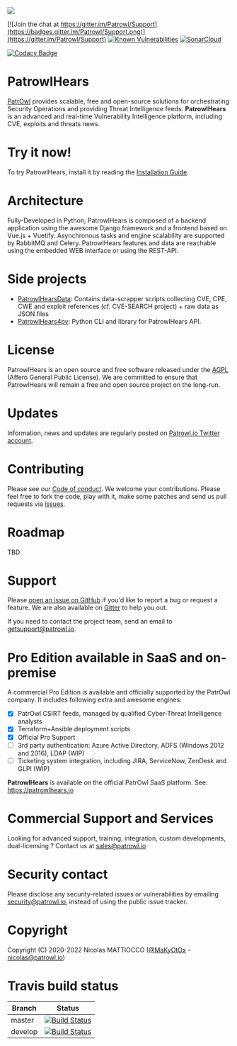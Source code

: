 ![](https://github.com/Patrowl/PatrowlDocs/blob/master/images/logos/logo-patrowl-light.png)

[![Join the chat at https://gitter.im/Patrowl/Support](https://badges.gitter.im/Patrowl/Support.png)](https://gitter.im/Patrowl/Support)
[![Known Vulnerabilities](https://snyk.io/test/github/Patrowl/PatrowlHears/badge.svg)](https://snyk.io/test/github/Patrowl/PatrowlHears)
[![SonarCloud](https://sonarcloud.io/api/project_badges/measure?project=Patrowl_PatrowlHears&metric=alert_status)](https://sonarcloud.io/dashboard?id=Patrowl_PatrowlHears)
<!-- [![Build Status](https://travis-ci.com/Patrowl/PatrowlHears.svg?branch=master)](https://travis-ci.com/Patrowl/PatrowlHears) -->
[![Codacy Badge](https://app.codacy.com/project/badge/Grade/0f99a22fad374c439ceeaa2801bc8a63)](https://www.codacy.com/gh/Patrowl/PatrowlHears/dashboard)


# **PatrowlHears**
[PatrOwl](https://www.patrowlhears.io/) provides scalable, free and open-source solutions for orchestrating Security Operations and providing Threat Intelligence feeds. **PatrowlHears** is an advanced and real-time Vulnerability Intelligence platform, including CVE, exploits and threats news.

# Try it now!
To try PatrowlHears, install it by reading the [Installation Guide](https://github.com/Patrowl/PatrowlHears/blob/master/INSTALL.md).

# Architecture
Fully-Developed in Python, PatrowlHears is composed of a backend application using the awesome Django framework and a frontend based on Vue.js + Vuetify. Asynchronous tasks and engine scalability are supported by RabbitMQ and Celery.
PatrowlHears features and data are reachable using the embedded WEB interface or using the REST-API.

# Side projects
  - [PatrowlHearsData](https://github.com/Patrowl/PatrowlHearsData): Contains data-scrapper scripts collecting CVE, CPE, CWE and exploit references (cf. CVE-SEARCH project) + raw data as JSON files
  - [PatrowlHears4py](https://github.com/Patrowl/PatrowlHears4py): Python CLI and library for PatrowlHears API.

# License
PatrowlHears is an open source and free software released under the [AGPL](https://github.com/Patrowl/PatrowlHears/blob/master/LICENSE) (Affero General Public License). We are committed to ensure that PatrowlHears will remain a free and open source project on the long-run.

# Updates
Information, news and updates are regularly posted on [Patrowl.io Twitter account](https://twitter.com/patrowl_io).

# Contributing
Please see our [Code of conduct](https://github.com/Patrowl/PatrowlDocs/blob/master/support/code_of_conduct.md). We welcome your contributions. Please feel free to fork the code, play with it, make some patches and send us pull requests via [issues](https://github.com/Patrowl/PatrowlHears/issues).

# Roadmap
TBD

# Support
Please [open an issue on GitHub](https://github.com/Patrowl/PatrowlHears/issues) if you'd like to report a bug or request a feature. We are also available on [Gitter](https://gitter.im/PatrowlHears/Support) to help you out.

If you need to contact the project team, send an email to <getsupport@patrowl.io>.

# Pro Edition available in SaaS and on-premise
A commercial Pro Edition is available and officially supported by the PatrOwl company. It includes following extra and awesome engines:
  - [x] PatrOwl CSIRT feeds, managed by qualified Cyber-Threat Intelligence analysts
  - [x] Terraform+Ansible deployment scripts
  - [x] Official Pro Support
  - [ ] 3rd party authentication: Azure Active Directory, ADFS (Windows 2012 and 2016), LDAP (WIP)
  - [ ] Ticketing system integration, including JIRA, ServiceNow, ZenDesk and GLPI (WIP)

**PatrowlHears** is available on the official PatrOwl SaaS platform.
See: https://patrowlhears.io

# Commercial Support and Services
Looking for advanced support, training, integration, custom developments, dual-licensing ? Contact us at sales@patrowl.io

# Security contact
Please disclose any security-related issues or vulnerabilities by emailing security@patrowl.io, instead of using the public issue tracker.

# Copyright
Copyright (C) 2020-2022 Nicolas MATTIOCCO ([@MaKyOtOx](https://twitter.com/MaKyOtOx) - nicolas@patrowl.io)

# Travis build status
| Branch  | Status  |
|---|---|
| master | [![Build Status](https://travis-ci.com/Patrowl/PatrowlHears.svg?branch=master)](https://travis-ci.com/Patrowl/PatrowlHears) |
| develop | [![Build Status](https://travis-ci.com/Patrowl/PatrowlHears.svg?branch=develop)](https://travis-ci.com/Patrowl/PatrowlHears) |
